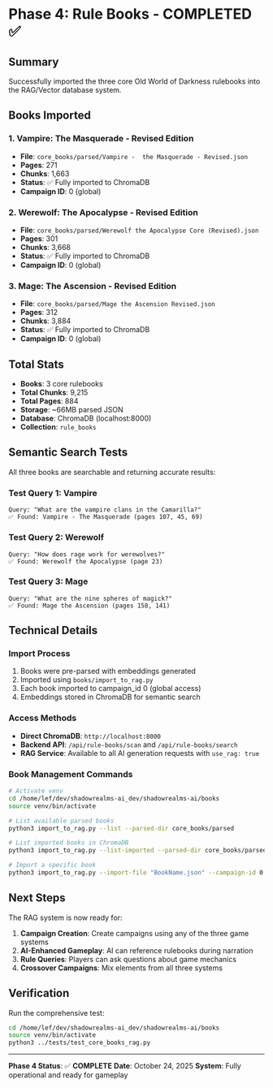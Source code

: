 # Phase 4: Rule Books - COMPLETED ✅

## Summary
Successfully imported the three core Old World of Darkness rulebooks into the RAG/Vector database system.

## Books Imported

### 1. Vampire: The Masquerade - Revised Edition
- **File**: `core_books/parsed/Vampire -  the Masquerade - Revised.json`
- **Pages**: 271
- **Chunks**: 1,663
- **Status**: ✅ Fully imported to ChromaDB
- **Campaign ID**: 0 (global)

### 2. Werewolf: The Apocalypse - Revised Edition
- **File**: `core_books/parsed/Werewolf the Apocalypse Core (Revised).json`
- **Pages**: 301
- **Chunks**: 3,668
- **Status**: ✅ Fully imported to ChromaDB
- **Campaign ID**: 0 (global)

### 3. Mage: The Ascension - Revised Edition
- **File**: `core_books/parsed/Mage the Ascension Revised.json`
- **Pages**: 312
- **Chunks**: 3,884
- **Status**: ✅ Fully imported to ChromaDB
- **Campaign ID**: 0 (global)

## Total Stats
- **Books**: 3 core rulebooks
- **Total Chunks**: 9,215
- **Total Pages**: 884
- **Storage**: ~66MB parsed JSON
- **Database**: ChromaDB (localhost:8000)
- **Collection**: `rule_books`

## Semantic Search Tests

All three books are searchable and returning accurate results:

### Test Query 1: Vampire
```
Query: "What are the vampire clans in the Camarilla?"
✅ Found: Vampire - The Masquerade (pages 107, 45, 69)
```

### Test Query 2: Werewolf
```
Query: "How does rage work for werewolves?"
✅ Found: Werewolf the Apocalypse (page 23)
```

### Test Query 3: Mage
```
Query: "What are the nine spheres of magick?"
✅ Found: Mage the Ascension (pages 158, 141)
```

## Technical Details

### Import Process
1. Books were pre-parsed with embeddings generated
2. Imported using `books/import_to_rag.py`
3. Each book imported to campaign_id 0 (global access)
4. Embeddings stored in ChromaDB for semantic search

### Access Methods
- **Direct ChromaDB**: `http://localhost:8000`
- **Backend API**: `/api/rule-books/scan` and `/api/rule-books/search`
- **RAG Service**: Available to all AI generation requests with `use_rag: true`

### Book Management Commands
```bash
# Activate venv
cd /home/lef/dev/shadowrealms-ai_dev/shadowrealms-ai/books
source venv/bin/activate

# List available parsed books
python3 import_to_rag.py --list --parsed-dir core_books/parsed

# List imported books in ChromaDB
python3 import_to_rag.py --list-imported --parsed-dir core_books/parsed

# Import a specific book
python3 import_to_rag.py --import-file "BookName.json" --campaign-id 0 --parsed-dir core_books/parsed
```

## Next Steps

The RAG system is now ready for:
1. **Campaign Creation**: Create campaigns using any of the three game systems
2. **AI-Enhanced Gameplay**: AI can reference rulebooks during narration
3. **Rule Queries**: Players can ask questions about game mechanics
4. **Crossover Campaigns**: Mix elements from all three systems

## Verification

Run the comprehensive test:
```bash
cd /home/lef/dev/shadowrealms-ai_dev/shadowrealms-ai/books
source venv/bin/activate
python3 ../tests/test_core_books_rag.py
```

---

**Phase 4 Status**: ✅ **COMPLETE**
**Date**: October 24, 2025
**System**: Fully operational and ready for gameplay
